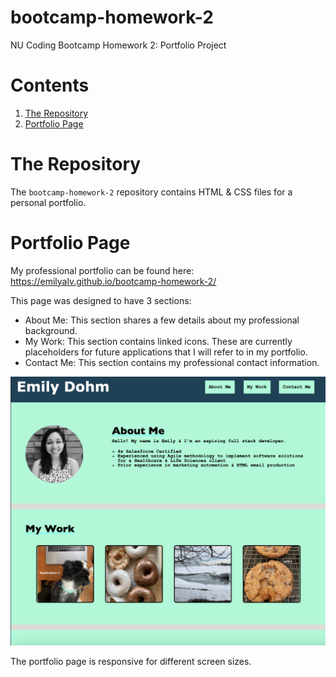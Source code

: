 # bootcamp-homework-2
NU Coding Bootcamp Homework 2: Portfolio Project
<h1>Contents</h1>
<ol>
<li><a href="#repository">The Repository</a></li>
<li><a href="#portfolio-page">Portfolio Page</a></li>
</ol>

<h1 id="repository">The Repository</h1>
The <code>bootcamp-homework-2</code> repository contains HTML & CSS files for a personal portfolio.
<h1 id="portfolio-page">Portfolio Page</h1>
My professional portfolio can be found here: <a href="https://emilyalv.github.io/bootcamp-homework-2/">https://emilyalv.github.io/bootcamp-homework-2/</a>

This page was designed to have 3 sections: 
<ul>
<li>About Me: This section shares a few details about my professional background.</li>
<li>My Work: This section contains linked icons. These are currently placeholders for future applications that I will refer to in my portfolio.</li>
<li>Contact Me: This section contains my professional contact information.</li>
</ul>

<img src="./assets/images/portfolio-screenshot.png">

The portfolio page is responsive for different screen sizes. 